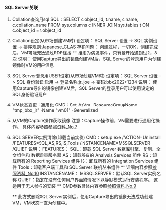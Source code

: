 ﻿#### SQL Server关联 ####
1. Collation查询用sql
    SQL：SELECT c.object_id, t.name, c.name, c.collation_name
          FROM sys.columns c INNER JOIN sys.tables t ON c.object_id = t.object_id

2. Collation设定(从市场创建VM时)
    设定项：
     SQL Server 设置 -> SQL 实例设置 -> 排序规则:Japanese_CI_AS
    存在问题：
     创建过程，一切OK，创建完成后，VM可能无法通过RDP连接
     ** 推定为偶发事件，只有最开始遇到过2，3次
    说明：
     使用Capture导出的镜像创建VM后，SQL Server的登录用户为创建镜像时VM的用户信息

3. SQL Server登录用USER设定(从市场创建VM时)
    设定项：
     SQL Server 设置 -> SQL 身份验证:启用 -> 登录名称:jr_joe -> 密码:bbx2022+1234
    说明：
     使用Capture导出的镜像创建VM后，SQL Server的登录用户可以使用设定的SQL身份验证用户

4. VM状态变更：通用化
    CMD：Set-AzVm -ResourceGroupName "tmp_bbx_jr" -Name "vm01" -Generalized

5. 从VM的Capture操作获取镜像
    注意：Capture操作前，VM需要进行通用化操作。
         具体内容参照[参照资料_No.7](https://learn.microsoft.com/zh-cn/azure/virtual-machines/generalize)

6. SQL SERVER实例清除(卸载当前实例)
    CMD：setup.exe /ACTION=Uninstall /FEATURES=SQL,AS,RS,IS,Tools /INSTANCENAME=MSSQLSERVER /QUIET
    说明：
     FEATURES：
       SQL：卸载 SQL Server 数据库引擎、复制、全文组件和 数据质量服务器
       AS：卸载所有的 Analysis Services 组件
       RS：卸载所有的 Reporting Services 组件
       IS：卸载所有的 Integration Services 组件
       Tools：卸载客户端工具和 SQL Server 联机丛书组件
       ** 详细内容参照[参照资料_No.10](https://learn.microsoft.com/zh-cn/sql/database-engine/install-windows/install-sql-server-from-the-command-prompt?view=sql-server-ver16#Feature)
     INSTANCENAME：
       MSSQLSERVER：默认SQL Server实例名称
     QUIET：指定在没有任何用户界面的情况下以静默模式运行安装程序。 这适用于无人参与的安装
    ** CMD参数具体内容参照[参照资料_No.9](https://learn.microsoft.com/zh-cn/sql/database-engine/install-windows/install-sql-server-from-the-command-prompt?view=sql-server-ver16#Uninstall)

    ** 此方式删除SQL Server实例后，使用Capture导出的镜像无法成功创建VM，VM状态一直为创建中。

